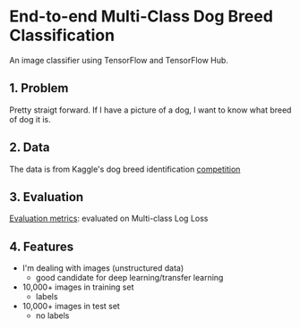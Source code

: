 # End-to-end Multi-Class Dog Breed Classification

An image classifier using TensorFlow and TensorFlow Hub.

## 1. Problem

Pretty straigt forward. If I have a picture of a dog, I want to know what breed of dog it is.

## 2. Data

The data is from Kaggle's dog breed identification [competition](https://www.kaggle.com/competitions/dog-breed-identification/data)

## 3. Evaluation

[Evaluation metrics](https://www.kaggle.com/competitions/dog-breed-identification/overview/evaluation): evaluated on Multi-class Log Loss

## 4. Features

* I'm dealing with images (unstructured data)
  - good candidate for deep learning/transfer learning
* 10,000+ images in training set
  - labels
* 10,000+ images in test set
  - no labels